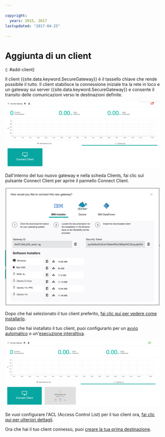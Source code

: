 ```yaml
---

copyright:
  years: 2015, 2017
lastupdated: "2017-04-25"

---
```


# Aggiunta di un client
{: #add-client}

Il client {{site.data.keyword.SecureGateway}} è il tassello chiave che rende possibile il tutto. Il client stabilisce la connessione iniziale tra la rete in loco e un gateway sui server {{site.data.keyword.SecureGateway}} e consente il transito delle comunicazioni verso le destinazioni definite.

![New Gateway](./images/newGateway.png?raw=true "New Gateway")

Dall'interno del tuo nuovo gateway e nella scheda Clients, fai clic sul pulsante Connect Client per aprire il pannello Connect Client.

![Connect Client](./images/connectClient.png?raw=true "Connect Client")

Dopo che hai selezionato il tuo client preferito, [fai clic qui per vedere come installarlo](/docs/services/SecureGateway/securegateway_install.html).

Dopo che hai installato il tuo client, puoi configurarlo per un [avvio automatico](/docs/services/SecureGateway/securegateway_auto-start.html) o un'[esecuzione interattiva](/docs/services/SecureGateway/securegateway_interaction.html).

![Connected Client](./images/connectedClient.png?raw=true "Connected Client")

Se vuoi configurare l'ACL (Access Control List) per il tuo client ora, [fai clic qui per ulteriori dettagli](/docs/services/SecureGateway/securegateway_acl.html).

Ora che hai il tuo client connesso, puoi [creare la tua prima destinazione](/docs/services/SecureGateway/securegateway_destination.html).
